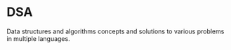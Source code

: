 # DSA
Data structures and algorithms concepts and solutions to various problems in multiple languages.
